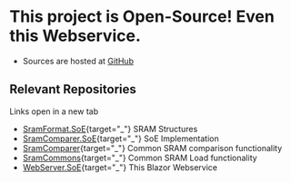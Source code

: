 ﻿# This project is Open-Source! Even this Webservice.

* Sources are hosted at <a href="https://github.com/CleanCodeX" target="_">GitHub</a>

## Relevant Repositories

Links open in a new tab

* [SramFormat.SoE](https://github.com/CleanCodeX/SramFormat.SoE){target="_"} SRAM Structures
* [SramComparer.SoE](https://github.com/CleanCodeX/SramComparer.SoE){target="_"} SoE Implementation
* [SramComparer](https://github.com/CleanCodeX/SramComparer){target="_"} Common SRAM comparison functionality
* [SramCommons](https://github.com/CleanCodeX/SramCommons){target="_"} Common SRAM Load functionality
* [WebServer.SoE](https://github.com/CleanCodeX/WebServer.SoE){target="_"} This Blazor Webservice

